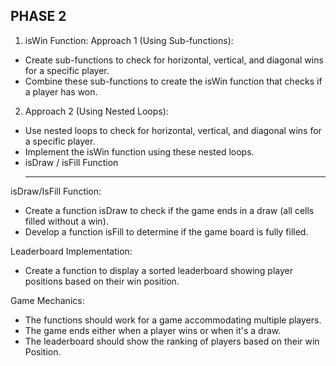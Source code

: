  PHASE 2
 ----------------------------
1) isWin Function:
   Approach 1 (Using Sub-functions):
- Create sub-functions to check for horizontal, vertical, and diagonal wins for a specific player.
- Combine these sub-functions to create the isWin function that checks if a player has won.
2) Approach 2 (Using Nested Loops):
- Use nested loops to check for horizontal, vertical, and diagonal wins for a specific player.
- Implement the isWin function using these nested loops.
- isDraw / isFill Function
  - - - - - - - - - -- -- - - -- 
isDraw/IsFill Function:
- Create a function isDraw to check if the game ends in a draw (all cells filled without a win).
- Develop a function isFill to determine if the game board is fully filled.
  
Leaderboard Implementation:
- Create a function to display a sorted leaderboard showing player positions based on their win position.
  
Game Mechanics:
- The functions should work for a game accommodating multiple players.
- The game ends either when a player wins or when it's a draw.
- The leaderboard should show the ranking of players based on their win Position.

